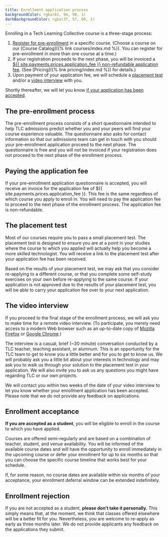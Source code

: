 ```yaml
---
title: Enrollment application process
backgroundColor: rgba(61, 94, 98, 1)
darkBackgroundColor: rgba(37, 57, 60, 1)
---
```


Enrolling in a Tech Learning Collective course is a three-stage process:

1. [Register for pre-enrollment](#the-pre-enrollment-process) in a specific course. (Choose a course on our [Course Catalog]({% link courses/index.md %}). You can register for pre-enrollment in more than one course at a time.)
1. If your registration proceeds to the next phase, you will be invoiced a [${{ site.payments.prices.application_fee }} non-refundable application fee](#paying-the-application-fee). (See [Pricing]({% link pricing/index.md %}) for details.)
1. Upon payment of your application fee, we will schedule a [placement test](#the-placement-test) and/or a [video interview](#the-video-interview) with you.

Shortly thereafter, we will let you know [if your application has been accepted](#enrollment-acceptance).

## The pre-enrollment process

The pre-enrollment process consists of a short questionnaire intended to help TLC admissions predict whether you and your peers will find your course experience valuable. The questionnaire also asks for contact information so that our admissions team can get in touch with you should your pre-enrollment application proceed to the next phase. The questionnaire is free and you will not be invoiced if your registration does not proceed to the next phase of the enrollment process.

## Paying the application fee

If your pre-enrollment application questionnaire is accepted, you will receive an invoice for the application fee of ${{ site.payments.prices.application_fee }}. This fee is the same regardless of which course you apply to enroll in. You will need to pay the application fee to proceed to the next phase of the enrollment process. The application fee is non-refundable.

## The placement test

Most of our courses require you to pass a small placement test. The placement test is designed to ensure you are at a point in your studies where the course to which you applied will actually help you become a more skilled technologist. You will receive a link to the placement test after your application fee has been received.

Based on the results of your placement test, we may ask that you consider re-applying to a different course, or that you complete some self-study exercises on your own before re-applying to the same course. If your application is not approved due to the results of your placement test, you will be able to carry your application fee over to your next application.

## The video interview

If you proceed to the final stage of the enrollment process, we will ask you to make time for a remote video interview. (To participate, you merely need access to a modern Web browser such as an up-to-date copy of [Mozilla Firefox](https://www.mozilla.org/firefox/) or [Google Chrome](https://www.google.com/chrome/).)

The interview is a casual, brief (~30 minute) conversation conducted by a TLC teacher, teaching assistant, or alumnum. This is an opportunity for the TLC team to get to know you a little better and for you to get to know us. We will probably ask you a little bit about your interests in technology and may ask you to walk us through your solution to the placement test in your application. We will also invite you to ask us any questions you might have regarding TLC or our own projects.

We will contact you within two weeks of the date of your video interview to let you know whether your enrollment application has been accepted. Please note that we do not provide any feedback on applications.

## Enrollment acceptance

**If you are accepted as a student**, you will be eligible to enroll in the course to which you have applied.

Courses are offered semi-regularly and are based on a combination of teacher, student, and venue availability. You will be informed of the available course dates and will have the opportunity to enroll immediately in the upcoming course or defer your enrollment for up to six months so that you can choose the specific course timeline that works best for your schedule.

If, for some reason, no course dates are available within six months of your acceptance, your enrollment deferral window can be extended indefinitely.

## Enrollment rejection

If you are not accepted as a student, **please don’t take it personally.** This simply means that, at the moment, we think that classes offered elsewhere will be a better fit for you. Nevertheless, you are welcome to re-apply as early as three months later. We do not provide applicants any feedback on the applications they submit.
